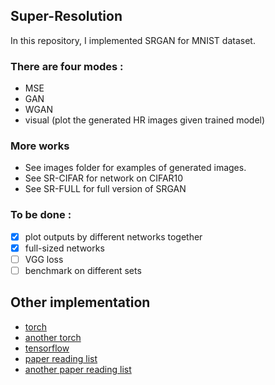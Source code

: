 ## Super-Resolution

In this repository, I implemented SRGAN for MNIST dataset.

### There are four modes : 
* MSE 
* GAN 
* WGAN
* visual (plot the generated HR images given trained model)

### More works
* See images folder for examples of generated images.
* See SR-CIFAR for network on CIFAR10
* See SR-FULL for full version of SRGAN

### To be done :
- [x] plot outputs by different networks together
- [x] full-sized networks
- [ ] VGG loss
- [ ] benchmark on different sets

## Other implementation
* [torch](https://github.com/leehomyc/Photo-Realistic-Super-Resoluton)
* [another torch](https://github.com/junhocho/SRGAN)
* [tensorflow](https://github.com/buriburisuri/SRGAN)
* [paper reading list](https://github.com/YapengTian/Single-Image-Super-Resolution)
* [another paper reading list](https://github.com/huangzehao/Super-Resolution.Benckmark)
